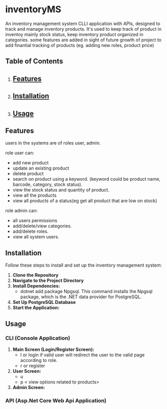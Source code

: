# inventoryMS
An inventory management system CLLI application with APIs, designed to track and manage inventory products. It's used to keep track of product in inventoy mainly stock status, keep inventory product organized in categories.
some features are added in sight of future growth of project to add finantial tracking of products (eg. adding new roles, product price)

## Table of Contents

1. [Features](#features)
   ---
3. [Installation](#installation)
   ---
5. [Usage](#usage)
   ---

## Features
users in the systems are of roles user, admin.

role user can:
- add new product 
- update an existing product 
- delete product 
- search on product using a keyword. (keyword could be product name, barcode, category, stock status).
- view the stock status and quantity of product.
- view all the products
- view all products of a status(eg get all product that are low on stock)

role admin can:
- all users permissions 
- add/delete/view categories.
- add/delete roles.
- view all system users.


## Installation

Follow these steps to install and set up the inventory management system:
1. **Clone the Repository**
2. **Navigate to the Project Directory**
3. **Install Dependencies:**
   - dotnet add package Npgsql. This command installs the Npgsql package, which is the .NET data provider for PostgreSQL.
4. **Set Up PostgreSQL Database**
5. **Start the Application:**

## Usage
### CLI (Console Application)
1. **Main Screen (Login/Register Screen):**
   - l or login   <to login>
     if valid user will redirect the user to the valid page according to role.
   - r or register <to register>
3. **User Screen:**
   - u <view options related to user>
   - p < view options related to products>
5.  **Admin Screen:**
   
### API (Asp.Net Core Web Api Application)
